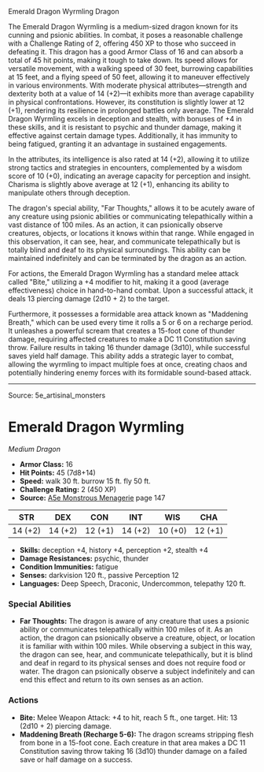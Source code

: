 <MonsterName/>Emerald Dragon Wyrmling</MonsterName>
<CreatureType/>Dragon</CreatureType>

<summary>The Emerald Dragon Wyrmling is a medium-sized dragon known for its cunning and psionic abilities. In combat, it poses a reasonable challenge with a Challenge Rating of 2, offering 450 XP to those who succeed in defeating it. This dragon has a good Armor Class of 16 and can absorb a total of 45 hit points, making it tough to take down. Its speed allows for versatile movement, with a walking speed of 30 feet, burrowing capabilities at 15 feet, and a flying speed of 50 feet, allowing it to maneuver effectively in various environments. With moderate physical attributes—strength and dexterity both at a value of 14 (+2)—it exhibits more than average capability in physical confrontations. However, its constitution is slightly lower at 12 (+1), rendering its resilience in prolonged battles only average. The Emerald Dragon Wyrmling excels in deception and stealth, with bonuses of +4 in these skills, and it is resistant to psychic and thunder damage, making it effective against certain damage types. Additionally, it has immunity to being fatigued, granting it an advantage in sustained engagements. </summary>

<detail>

In the attributes, its intelligence is also rated at 14 (+2), allowing it to utilize strong tactics and strategies in encounters, complemented by a wisdom score of 10 (+0), indicating an average capacity for perception and insight. Charisma is slightly above average at 12 (+1), enhancing its ability to manipulate others through deception.

The dragon's special ability, "Far Thoughts," allows it to be acutely aware of any creature using psionic abilities or communicating telepathically within a vast distance of 100 miles. As an action, it can psionically observe creatures, objects, or locations it knows within that range. While engaged in this observation, it can see, hear, and communicate telepathically but is totally blind and deaf to its physical surroundings. This ability can be maintained indefinitely and can be terminated by the dragon as an action. 

For actions, the Emerald Dragon Wyrmling has a standard melee attack called "Bite," utilizing a +4 modifier to hit, making it a good (average effectiveness) choice in hand-to-hand combat. Upon a successful attack, it deals 13 piercing damage (2d10 + 2) to the target. 

Furthermore, it possesses a formidable area attack known as "Maddening Breath," which can be used every time it rolls a 5 or 6 on a recharge period. It unleashes a powerful scream that creates a 15-foot cone of thunder damage, requiring affected creatures to make a DC 11 Constitution saving throw. Failure results in taking 16 thunder damage (3d10), while successful saves yield half damage. This ability adds a strategic layer to combat, allowing the wyrmling to impact multiple foes at once, creating chaos and potentially hindering enemy forces with its formidable sound-based attack.</detail>



---

Source: 5e_artisinal_monsters

# Emerald Dragon Wyrmling

*Medium* *Dragon*

- **Armor Class:** 16
- **Hit Points:** 45 (7d8+14)
- **Speed:** walk 30 ft. burrow 15 ft. fly 50 ft.
- **Challenge Rating:** 2 (450 XP)
- **Source:** [A5e Monstrous Menagerie](https://enpublishingrpg.com/products/level-up-monstrous-menagerie-a5e) page 147

| STR | DEX | CON | INT | WIS | CHA |
| --- | --- | --- | --- | --- | --- |
| 14 (+2) | 14 (+2) | 12 (+1) | 14 (+2) | 10 (+0) | 12 (+1) |

- **Skills:** deception +4, history +4, perception +2, stealth +4
- **Damage Resistances:** psychic, thunder
- **Condition Immunities:** fatigue
- **Senses:** darkvision 120 ft., passive Perception 12
- **Languages:** Deep Speech, Draconic, Undercommon, telepathy 120 ft.

### Special Abilities

- **Far Thoughts:** The dragon is aware of any creature that uses a psionic ability or communicates telepathically within 100 miles of it. As an action, the dragon can psionically observe a creature, object, or location it is familiar with within 100 miles. While observing a subject in this way, the dragon can see, hear, and communicate telepathically, but it is blind and deaf in regard to its physical senses and does not require food or water. The dragon can psionically observe a subject indefinitely and can end this effect and return to its own senses as an action.

### Actions

- **Bite:** Melee Weapon Attack: +4 to hit, reach 5 ft., one target. Hit: 13 (2d10 + 2) piercing damage.
- **Maddening Breath (Recharge 5-6):** The dragon screams  stripping flesh from bone in a 15-foot cone. Each creature in that area makes a DC 11 Constitution saving throw  taking 16 (3d10) thunder damage on a failed save or half damage on a success.




